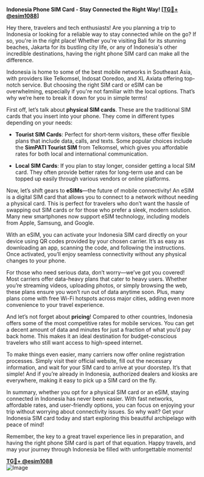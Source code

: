 **Indonesia Phone SIM Card - Stay Connected the Right Way! [[TG💪+ @esim1088](https://t.me/s/esim1088)]**

Hey there, travelers and tech enthusiasts! Are you planning a trip to Indonesia or looking for a reliable way to stay connected while on the go? If so, you're in the right place! Whether you're visiting Bali for its stunning beaches, Jakarta for its bustling city life, or any of Indonesia's other incredible destinations, having the right phone SIM card can make all the difference.

Indonesia is home to some of the best mobile networks in Southeast Asia, with providers like Telkomsel, Indosat Ooredoo, and XL Axiata offering top-notch service. But choosing the right SIM card or eSIM can be overwhelming, especially if you're not familiar with the local options. That’s why we’re here to break it down for you in simple terms!

First off, let’s talk about **physical SIM cards**. These are the traditional SIM cards that you insert into your phone. They come in different types depending on your needs:

- **Tourist SIM Cards**: Perfect for short-term visitors, these offer flexible plans that include data, calls, and texts. Some popular choices include the **SimPATI Tourist SIM** from Telkomsel, which gives you affordable rates for both local and international communication.
  
- **Local SIM Cards**: If you plan to stay longer, consider getting a local SIM card. They often provide better rates for long-term use and can be topped up easily through various vendors or online platforms.

Now, let’s shift gears to **eSIMs**—the future of mobile connectivity! An eSIM is a digital SIM card that allows you to connect to a network without needing a physical card. This is perfect for travelers who don’t want the hassle of swapping out SIM cards or for those who prefer a sleek, modern solution. Many new smartphones now support eSIM technology, including models from Apple, Samsung, and Google.

With an eSIM, you can activate your Indonesia SIM card directly on your device using QR codes provided by your chosen carrier. It’s as easy as downloading an app, scanning the code, and following the instructions. Once activated, you’ll enjoy seamless connectivity without any physical changes to your phone.

For those who need serious data, don’t worry—we’ve got you covered! Most carriers offer data-heavy plans that cater to heavy users. Whether you’re streaming videos, uploading photos, or simply browsing the web, these plans ensure you won’t run out of data anytime soon. Plus, many plans come with free Wi-Fi hotspots across major cities, adding even more convenience to your travel experience.

And let’s not forget about **pricing**! Compared to other countries, Indonesia offers some of the most competitive rates for mobile services. You can get a decent amount of data and minutes for just a fraction of what you’d pay back home. This makes it an ideal destination for budget-conscious travelers who still want access to high-speed internet.

To make things even easier, many carriers now offer online registration processes. Simply visit their official website, fill out the necessary information, and wait for your SIM card to arrive at your doorstep. It’s that simple! And if you’re already in Indonesia, authorized dealers and kiosks are everywhere, making it easy to pick up a SIM card on the fly.

In summary, whether you opt for a physical SIM card or an eSIM, staying connected in Indonesia has never been easier. With fast networks, affordable rates, and user-friendly options, you can focus on enjoying your trip without worrying about connectivity issues. So why wait? Get your Indonesia SIM card today and start exploring this beautiful archipelago with peace of mind!

Remember, the key to a great travel experience lies in preparation, and having the right phone SIM card is part of that equation. Happy travels, and may your journey through Indonesia be filled with unforgettable moments!

**[TG💪+ @esim1088](https://t.me/s/esim1088)**  
![Image](https://i.postimg.cc/Y0z9fWf4/image.png)
